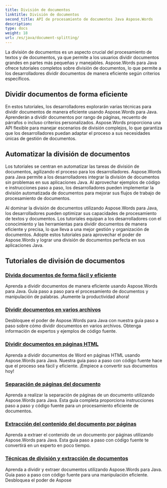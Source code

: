 ```yaml
---
title: División de documentos
linktitle: División de documentos
second_title: API de procesamiento de documentos Java Aspose.Words
description: 
type: docs
weight: 18
url: /es/java/document-splitting/
---
```


La división de documentos es un aspecto crucial del procesamiento de textos y de documentos, ya que permite a los usuarios dividir documentos grandes en partes más pequeñas y manejables. Aspose.Words para Java ofrece tutoriales completos sobre división de documentos, lo que permite a los desarrolladores dividir documentos de manera eficiente según criterios específicos.

## Dividir documentos de forma eficiente

En estos tutoriales, los desarrolladores explorarán varias técnicas para dividir documentos de manera eficiente usando Aspose.Words para Java. Aprenderán a dividir documentos por rango de páginas, recuento de párrafos o incluso criterios personalizados. Aspose.Words proporciona una API flexible para manejar escenarios de división complejos, lo que garantiza que los desarrolladores puedan adaptar el proceso a sus necesidades únicas de gestión de documentos.

## Automatizar la división de documentos

Los tutoriales se centran en automatizar las tareas de división de documentos, agilizando el proceso para los desarrolladores. Aspose.Words para Java permite a los desarrolladores integrar la división de documentos sin problemas en sus aplicaciones Java. Al aprovechar ejemplos de código e instrucciones paso a paso, los desarrolladores pueden implementar la división automatizada de documentos para mejorar sus flujos de trabajo de procesamiento de documentos.

Al dominar la división de documentos utilizando Aspose.Words para Java, los desarrolladores pueden optimizar sus capacidades de procesamiento de textos y documentos. Los tutoriales equipan a los desarrolladores con el conocimiento y las herramientas para dividir documentos de manera eficiente y precisa, lo que lleva a una mejor gestión y organización de documentos. Adopte estos tutoriales para aprovechar el poder de Aspose.Words y lograr una división de documentos perfecta en sus aplicaciones Java.

## Tutoriales de división de documentos

### [Divida documentos de forma fácil y eficiente](./split-documents-easily-efficiently/)

Aprenda a dividir documentos de manera eficiente usando Aspose.Words para Java. Guía paso a paso para el procesamiento de documentos y manipulación de palabras. ¡Aumente la productividad ahora!
### [Dividir documentos en varios archivos](./splitting-documents-into-multiple-files/)
Desbloquee el poder de Aspose.Words para Java con nuestra guía paso a paso sobre cómo dividir documentos en varios archivos. Obtenga información de expertos y ejemplos de código fuente.
### [Dividir documentos en páginas HTML](./splitting-documents-into-html-pages/)
Aprenda a dividir documentos de Word en páginas HTML usando Aspose.Words para Java. Nuestra guía paso a paso con código fuente hace que el proceso sea fácil y eficiente. ¡Empiece a convertir sus documentos hoy!
### [Separación de páginas del documento](./document-page-separation/)
Aprenda a realizar la separación de páginas de un documento utilizando Aspose.Words para Java. Esta guía completa proporciona instrucciones paso a paso y código fuente para un procesamiento eficiente de documentos.
### [Extracción del contenido del documento por páginas](./extracting-document-content-pages/)
Aprenda a extraer el contenido de un documento por páginas utilizando Aspose.Words para Java. Esta guía paso a paso con código fuente te convertirá en un experto en poco tiempo.
### [Técnicas de división y extracción de documentos](./document-splitting-extraction-techniques/)
Aprenda a dividir y extraer documentos utilizando Aspose.Words para Java. Guía paso a paso con código fuente para una manipulación eficiente. Desbloquea el poder de Aspose
